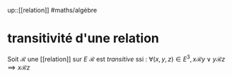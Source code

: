 up::[[relation]]
#maths/algèbre 
# transitivité d'une relation
Soit $\mathscr R$ une [[relation]] sur $E$
$\mathscr R$ est _transitive_ ssi :
$\forall (x,y,z)\in E^3, x\mathscr Ry \vee y\mathscr Rz \implies x\mathscr Rz$

